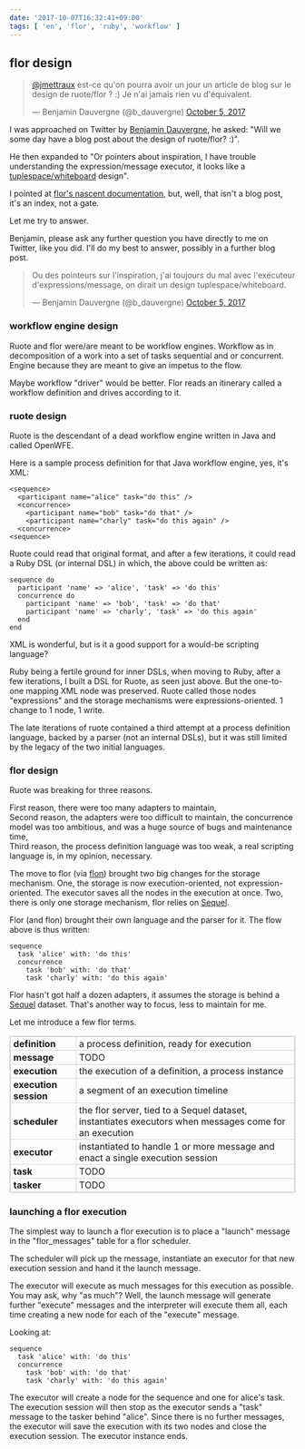 ```yaml
---
date: '2017-10-07T16:32:41+09:00'
tags: [ 'en', 'flor', 'ruby', 'workflow' ]
---
```


## flor design

<blockquote class="twitter-tweet" data-align="right" data-width="350" data-conversation="none" data-lang="en" data-theme="dark"><p lang="fr" dir="ltr"><a href="https://twitter.com/jmettraux?ref_src=twsrc%5Etfw">@jmettraux</a> est-ce qu&#39;on pourra avoir un jour un article de blog sur le design de ruote/flor ? :) Je n&#39;ai jamais rien vu d&#39;équivalent.</p>&mdash; Benjamin Dauvergne (@b_dauvergne) <a href="https://twitter.com/b_dauvergne/status/915872140020404224?ref_src=twsrc%5Etfw">October 5, 2017</a></blockquote>
<script async src="//platform.twitter.com/widgets.js" charset="utf-8"></script>

I was approached on Twitter by [Benjamin Dauvergne](https://twitter.com/b_dauvergne), he asked: "Will we some day have a blog post about the design of ruote/flor? :)".

He then expanded to "Or pointers about inspiration, I have trouble understanding the expression/message executor, it looks like a [tuplespace/whiteboard](https://en.wikipedia.org/wiki/Tuple_space) design".

I pointed at [flor's nascent documentation](https://github.com/floraison/flor/tree/master/doc), but, well, that isn't a blog post, it's an index, not a gate.

Let me try to answer.

Benjamin, please ask any further question you have directly to me on Twitter, like you did. I'll do my best to answer, possibly in a further blog post.

<blockquote class="twitter-tweet" data-align="right" data-width="350" data-conversation="none" data-lang="en" data-theme="dark"><p lang="fr" dir="ltr">Ou des pointeurs sur l&#39;inspiration, j&#39;ai toujours du mal avec l&#39;exécuteur d&#39;expressions/message, on dirait un design tuplespace/whiteboard.</p>&mdash; Benjamin Dauvergne (@b_dauvergne) <a href="https://twitter.com/b_dauvergne/status/915872387073224705?ref_src=twsrc%5Etfw">October 5, 2017</a></blockquote>

### workflow engine design

Ruote and flor were/are meant to be workflow engines. Workflow as in decomposition of a work into a set of tasks sequential and or concurrent. Engine because they are meant to give an impetus to the flow.

Maybe workflow "driver" would be better. Flor reads an itinerary called a workflow definition and drives according to it.

### ruote design

Ruote is the descendant of a dead workflow engine written in Java and called OpenWFE.

Here is a sample process definition for that Java workflow engine, yes, it's XML:
<pre><code class="xml">&lt;sequence>
  &lt;participant name="alice" task="do this" />
  &lt;concurrence>
    &lt;participant name="bob" task="do that" />
    &lt;participant name="charly" task="do this again" />
  &lt;concurrence>
&lt;sequence>
</code></pre>

Ruote could read that original format, and after a few iterations, it could read a Ruby DSL (or internal DSL) in which, the above could be written as:

<pre><code class="ruby">sequence do
  participant 'name' => 'alice', 'task' => 'do this'
  concurrence do
    participant 'name' => 'bob', 'task' => 'do that'
    participant 'name' => 'charly', 'task' => 'do this again'
  end
end
</code></pre>

XML is wonderful, but is it a good support for a would-be scripting language?

Ruby being a fertile ground for inner DSLs, when moving to Ruby, after a few iterations, I built a DSL for Ruote, as seen just above. But the one-to-one mapping XML node was preserved. Ruote called those nodes "expressions" and the storage mechanisms were expressions-oriented. 1 change to 1 node, 1 write.

The late iterations of ruote contained a third attempt at a process definition language, backed by a parser (not an internal DSLs), but it was still limited by the legacy of the two initial languages.

### flor design

Ruote was breaking for three reasons.

First reason, there were too many adapters to maintain,
<br/>Second reason, the adapters were too difficult to maintain, the concurrence model was too ambitious, and was a huge source of bugs and maintenance time,
<br/>Third reason, the process definition language was too weak, a real scripting language is, in my opinion, necessary.

The move to flor (via [flon](https://github.com/flon-io)) brought two big changes for the storage mechanism. One, the storage is now execution-oriented, not expression-oriented. The executor saves all the nodes in the execution at once. Two, there is only one storage mechanism, flor relies on [Sequel](http://sequel.jeremyevans.net/).

Flor (and flon) brought their own language and the parser for it. The flow above is thus written:
<pre><code class="python">sequence
  task 'alice' with: 'do this'
  concurrence
    task 'bob' with: 'do that'
    task 'charly' with: 'do this again'
</code></pre>

Flor hasn't got half a dozen adapters, it assumes the storage is behind a [Sequel](http://sequel.jeremyevans.net/) dataset. That's another way to focus, less to maintain for me.

Let me introduce a few flor terms.

<style>
  table.glossary {
    border: lightgrey solid thin;
    border-collapse: collapse;
  }
  table.glossary td {
    border: lightgrey solid thin;
    padding: 0.1em 0.3em;
  }
</style>
  <table class="glossary">
  <tr><td><strong>definition</strong></td>
    <td>a process definition, ready for execution</td></tr>
  <tr><td><strong>message</strong></td>
    <td>TODO</td></tr>
  <tr><td><strong>execution</strong></td>
    <td>the execution of a definition, a process instance</td></tr>
  <tr><td><strong>execution session</strong></td>
    <td> a segment of an execution timeline</td></tr>
  <tr><td><strong>scheduler</strong></td>
    <td>the flor server, tied to a Sequel dataset, instantiates executors when messages come for an execution</td></tr>
  <tr><td><strong>executor</strong></td>
    <td>instantiated to handle 1 or more message and enact a single execution session</td></tr>
  <tr><td><strong>task</strong></td>
    <td>TODO</td></tr>
  <tr><td><strong>tasker</strong></td>
    <td>TODO</td></tr>
</table>

### launching a flor execution

The simplest way to launch a flor execution is to place a "launch" message in the "flor_messages" table for a flor scheduler.

The scheduler will pick up the message, instantiate an executor for that new execution session and hand it the launch message.

The executor will execute as much messages for this execution as possible. You may ask, why "as much"? Well, the launch message will generate further "execute" messages and the interpreter will execute them all, each time creating a new node for each of the "execute" message.

Looking at:
<pre><code class="python">sequence
  task 'alice' with: 'do this'
  concurrence
    task 'bob' with: 'do that'
    task 'charly' with: 'do this again'
</code></pre>
The executor will create a node for the sequence and one for alice's task. The execution session will then stop as the executor sends a "task" message to the tasker behind "alice". Since there is no further messages, the executor will save the execution with its two nodes and close the execution session. The executor instance ends.


